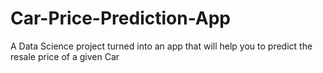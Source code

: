 # Car-Price-Prediction-App
A Data Science project turned into an app that will help you to predict the resale price of a given Car
